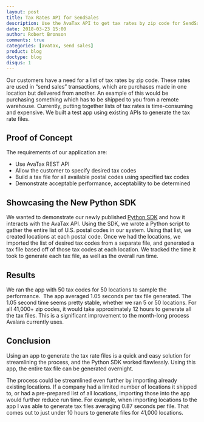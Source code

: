 ```yaml
---
layout: post
title: Tax Rates API for SendSales
description: Use the AvaTax API to get tax rates by zip code for SendSales, such as retail sales fulfilled from your warehouse
date: 2018-03-23 15:00
author: Robert Bronson
comments: true
categories: [avatax, send sales]
product: blog
doctype: blog
disqus: 1
---
```



Our customers have a need for a list of tax rates by zip code.  These rates are used in “send sales” transactions, which are purchases made in one location but delivered from another.  An example of this would be purchasing something which has to be shipped to you from a remote warehouse.  Currently, putting together lists of tax rates is time-consuming and expensive.  We built a test app using existing APIs to generate the tax rate files.

<h2>Proof of Concept</h2>

The requirements of our application are:

<ul class="normal">
  <li>Use AvaTax REST API</li>
  <li>Allow the customer to specify desired tax codes</li>
  <li>Build a tax file for all available postal codes using specified tax codes</li>
  <li>Demonstrate acceptable performance, acceptability to be determined</li>
</ul>

<h2>Showcasing the New Python SDK</h2>

We wanted to demonstrate our newly published  <a href="https://developer.avalara.com/sdk/">Python SDK</a> and how it interacts with the AvaTax API.  Using the SDK, we wrote a  Python script to gather the entire list of U.S. postal codes in our system.  Using that list, we created locations at each postal code.  Once we had the locations, we imported the list of desired tax codes from a separate file, and generated a tax file based off of those tax codes at each location. We tracked the time it took to generate each tax file, as well as the overall run time.

<h2>Results</h2>

We ran the app with 50 tax codes for 50 locations to sample the performance.  The app averaged 1.05 seconds per tax file generated. The 1.05 second time seems pretty stable, whether we ran 5 or 50 locations.  For all 41,000+ zip codes, it would take approximately 12 hours to generate all the tax files.  This is a significant improvement to the month-long process Avalara currently uses.

<h2>Conclusion</h2>

Using an app to generate the tax rate files is a quick and easy solution for streamlining the process, and the Python SDK worked flawlessly.  Using this app, the entire tax file can be generated overnight.

The process could be streamlined even further by importing already existing locations.  If a company had a limited number of locations it shipped to, or had a pre-prepared list of all locations, importing those into the app would further reduce run time.  For example, when importing locations to the app I was able to generate tax files averaging 0.87 seconds per file. That comes out to just under 10 hours to generate files for 41,000 locations.

